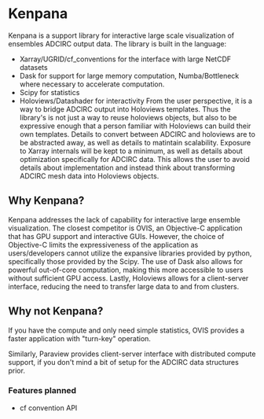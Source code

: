 # Kenpana 
Kenpana is a support library for interactive large scale visualization of ensembles ADCIRC output data. The library is built in the language: 
- Xarray/UGRID/cf_conventions for the interface with large NetCDF datasets 
- Dask for support for large memory computation, Numba/Bottleneck where necessary to accelerate computation. 
- Scipy for statistics 
- Holoviews/Datashader for interactivity
From the user perspective, it is a way to bridge ADCIRC output into Holoviews templates. Thus the library's is not just a way to reuse holoviews objects, but also to be expressive enough that a person familiar with Holoviews can build their own templates. Details to convert between ADCIRC and holoviews are to be abstracted away, as well as details to matintain scalability. Exposure to Xarray internals will be kept to a minimum, as well as details about optimization specifically for ADCIRC data. This allows the user to avoid details about implementation and instead think about transforming ADCIRC mesh data into Holoviews objects. 

## Why Kenpana? 
Kenpana addresses the lack of capability for interactive large ensemble visualization. The closest competitor is OVIS, an Objective-C application that has GPU support and interactive GUIs. However, the choice of Objective-C limits the expressiveness of the application as users/developers cannot utilize the expansive libraries provided by python, specifically those provided by the Scipy. The use of Dask also allows for powerful out-of-core computation, making this more accessible to users without sufficient GPU access. Lastly, Holoviews allows for a client-server interface, reducing the need to transfer large data to and from clusters. 

## Why not Kenpana? 
If you have the compute and only need simple statistics, OVIS provides a faster application with "turn-key" operation. 

Similarly, Paraview provides client-server interface with distributed compute support, if you don't mind a bit of setup for the ADCIRC data structures prior. 


### Features planned 
- cf convention API 